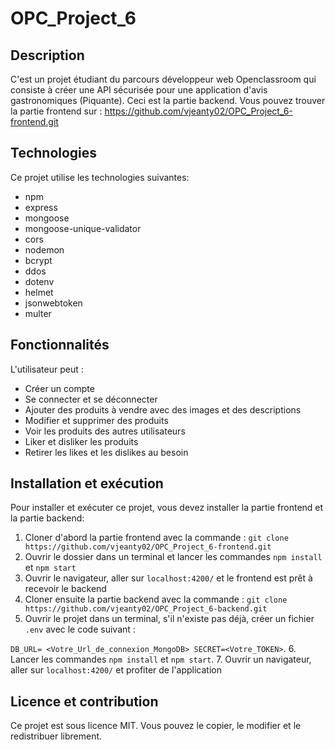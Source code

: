 # OPC_Project_6

## Description

C'est un projet étudiant du parcours développeur web Openclassroom qui consiste à créer une API sécurisée pour une application d'avis gastronomiques (Piquante). Ceci est la partie backend. Vous pouvez trouver la partie frontend sur : https://github.com/vjeanty02/OPC_Project_6-frontend.git

## Technologies

Ce projet utilise les technologies suivantes:

- npm
- express
- mongoose
- mongoose-unique-validator
- cors
- nodemon
- bcrypt
- ddos
- dotenv
- helmet
- jsonwebtoken
- multer

## Fonctionnalités

L'utilisateur peut :

- Créer un compte
- Se connecter et se déconnecter
- Ajouter des produits à vendre avec des images et des descriptions
- Modifier et supprimer des produits  
- Voir les produits des autres utilisateurs
- Liker et disliker les produits
- Retirer les likes et les dislikes au besoin

## Installation et exécution

Pour installer et exécuter ce projet, vous devez installer la partie frontend et la partie backend:

1. Cloner d'abord la partie frontend avec la commande : `git clone https://github.com/vjeanty02/OPC_Project_6-frontend.git`
2. Ouvrir le dossier dans un terminal et lancer les commandes `npm install` et `npm start`
3. Ouvrir le navigateur, aller sur `localhost:4200/` et le frontend est prêt à recevoir le backend
4. Cloner ensuite la partie backend avec la commande : `git clone https://github.com/vjeanty02/OPC_Project_6-backend.git`
5. Ouvrir le projet dans un terminal, s'il n'existe pas déjà, créer un fichier `.env` avec le code suivant :

`DB_URL= <Votre_Url_de_connexion_MongoDB>
SECRET=<Votre_TOKEN>`. 
6. Lancer les commandes `npm install` et `npm start`. 
7. Ouvrir un navigateur, aller sur `localhost:4200/` et profiter de l'application


## Licence et contribution

Ce projet est sous licence MIT. Vous pouvez le copier, le modifier et le redistribuer librement.
